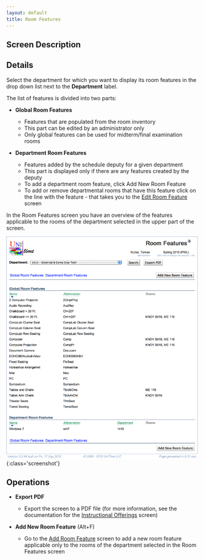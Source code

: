 ```yaml
---
layout: default
title: Room Features
---
```



## Screen Description

## Details

Select the department for which you want to display its room features in the drop down list next to the **Department** label.

The list of features is divided into two parts:

* **Global Room Features**
	* Features that are populated from the room inventory
	* This part can be edited by an administrator only
	* Only global features can be used for midterm/final examination rooms

* **Department Room Features**
	* Features added by the schedule deputy for a given department
	* This part is displayed only if there are any features created by the deputy
	* To add a department room feature, click Add New Room Feature
	* To add or remove departmental rooms that have this feature click on the line with the feature - that takes you to the [Edit Room Feature](edit-room-feature) screen

In the Room Features screen you have an overview of the features applicable to the rooms of the department selected in the upper part of the screen.


![Room Features](images/room-features-1.png){:class='screenshot'}

## Operations

* **Export PDF**
	* Export the screen to a PDF file (for more information, see the documentation for the [Instructional Offerings](instructional-offerings) screen)

* **Add New Room Feature** (Alt+F)
	* Go to the [Add Room Feature](add-room-feature) screen to add a new room feature applicable only to the rooms of the department selected in the Room Features screen
